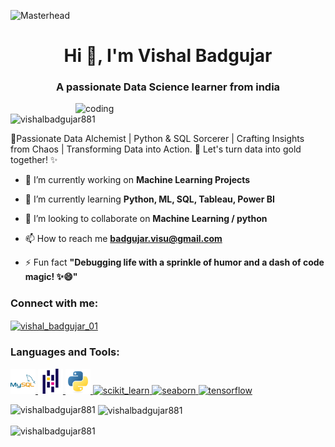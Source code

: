 ![Masterhead](https://user-images.githubusercontent.com/90236635/232446433-d5540fa2-fe28-4bb8-b929-cdb51fe61336.gif)
<h1 align="center">Hi 👋, I'm Vishal Badgujar</h1>
<h3 align="center">A passionate Data Science learner from india</h3>
<img align="right" alt="coding" width="400" src="https://encrypted-tbn0.gstatic.com/images?q=tbn:ANd9GcSXZjPMl4XQS7Mz5tjhrUL9wHPQp7n1i8ijbjsfozqqXOuO3vLv-CCHeUc&s">

<p align="left"> <img src="https://komarev.com/ghpvc/?username=vishalbadgujar881&label=Profile%20views&color=0e75b6&style=flat" alt="vishalbadgujar881" /> </p>

🚀Passionate Data Alchemist | Python & SQL Sorcerer | Crafting Insights from Chaos | Transforming Data into Action. 🤖 Let's turn data into gold together! ✨


- 🔭 I’m currently working on **Machine Learning Projects**

- 🌱 I’m currently learning **Python, ML, SQL, Tableau, Power BI**

- 👯 I’m looking to collaborate on **Machine Learning / python**

- 📫 How to reach me **badgujar.visu@gmail.com**

- ⚡ Fun fact **"Debugging life with a sprinkle of humor and a dash of code magic! ✨😄"**

<h3 align="left">Connect with me:</h3>
<p align="left">
<a href="https://instagram.com/vishal_badgujar_01" target="blank"><img align="center" src="https://raw.githubusercontent.com/rahuldkjain/github-profile-readme-generator/master/src/images/icons/Social/instagram.svg" alt="vishal_badgujar_01" height="30" width="40" /></a>
</p>

<h3 align="left">Languages and Tools:</h3>
<p align="left"> <a href="https://www.mysql.com/" target="_blank" rel="noreferrer"> <img src="https://raw.githubusercontent.com/devicons/devicon/master/icons/mysql/mysql-original-wordmark.svg" alt="mysql" width="40" height="40"/> </a> <a href="https://pandas.pydata.org/" target="_blank" rel="noreferrer"> <img src="https://raw.githubusercontent.com/devicons/devicon/2ae2a900d2f041da66e950e4d48052658d850630/icons/pandas/pandas-original.svg" alt="pandas" width="40" height="40"/> </a> <a href="https://www.python.org" target="_blank" rel="noreferrer"> <img src="https://raw.githubusercontent.com/devicons/devicon/master/icons/python/python-original.svg" alt="python" width="40" height="40"/> </a> <a href="https://scikit-learn.org/" target="_blank" rel="noreferrer"> <img src="https://upload.wikimedia.org/wikipedia/commons/0/05/Scikit_learn_logo_small.svg" alt="scikit_learn" width="40" height="40"/> </a> <a href="https://seaborn.pydata.org/" target="_blank" rel="noreferrer"> <img src="https://seaborn.pydata.org/_images/logo-mark-lightbg.svg" alt="seaborn" width="40" height="40"/> </a> <a href="https://www.tensorflow.org" target="_blank" rel="noreferrer"> <img src="https://www.vectorlogo.zone/logos/tensorflow/tensorflow-icon.svg" alt="tensorflow" width="40" height="40"/> </a> </p>

<p><img align="left" src="https://github-readme-stats.vercel.app/api/top-langs?username=vishalbadgujar881&show_icons=true&locale=en&layout=compact" alt="vishalbadgujar881" /></p>

<p>&nbsp;<img align="center" src="https://github-readme-stats.vercel.app/api?username=vishalbadgujar881&show_icons=true&locale=en" alt="vishalbadgujar881" /></p>

<p><img align="center" src="https://github-readme-streak-stats.herokuapp.com/?user=vishalbadgujar881&" alt="vishalbadgujar881" /></p>

